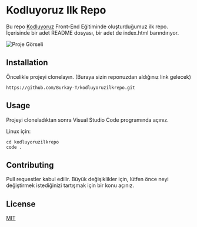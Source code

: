 # Kodluyoruz Ilk Repo
 Bu repo [Kodluyoruz](https://kodluyoruz.org/) Front-End Eğitiminde oluşturduğumuz ilk repo. İçerisinde bir adet README dosyası, bir adet de index.html barındırıyor.


![Proje Görseli](https://user-images.githubusercontent.com/90000990/191974846-51f766df-4821-4146-bb7f-b5f36d3048ed.png)

## Installation
 Öncelikle projeyi clonelayın. (Buraya sizin reponuzdan aldığınız link gelecek)
 
 ```
 https://github.com/Burkay-T/kodluyoruzilkrepo.git

 ```

## Usage
 Projeyi cloneladıktan sonra Visual Studio Code programında açınız.

 Linux için:

 ```
 cd kodluyoruzilkrepo
 code .
 
 ```
 
 ## Contributing
 Pull requestler kabul edilir. Büyük değişiklikler için, lütfen önce neyi değiştirmek istediğinizi tartışmak için bir konu açınız.

## License
 [MIT](https://choosealicense.com/licenses/mit/)

